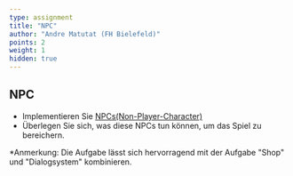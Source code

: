 ```yaml
---
type: assignment
title: "NPC"
author: "Andre Matutat (FH Bielefeld)"
points: 2
weight: 1
hidden: true
---
```



## NPC

-   Implementieren Sie [NPCs(Non-Player-Character)](https://usk.de/alle-lexikonbegriffe/non-player-character/#:~:text=NPC%20oder%20Non%2DPlayer%2DCharacter,hin%20zu%20tragende%20Rollen%20spielen.)
-   Überlegen Sie sich, was diese NPCs tun können, um das Spiel zu bereichern.

*Anmerkung: Die Aufgabe lässt sich hervorragend mit der Aufgabe "Shop" und "Dialogsystem" kombinieren.
